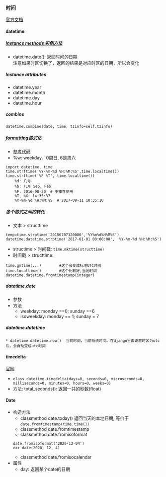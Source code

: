 ### 时间
[官方文档](https://docs.python.org/3/library/datetime.html)

#### datetime

##### [Instance methods 实例方法](https://docs.python.org/3/library/datetime.html#datetime.datetime.date)
* datetime.date(): 返回时间的日期  
注意如果时区切换了，返回的结果是对应时区的日期，所以会变化  

##### Instance attributes
* datetime.year
* datetime.month
* datetime.day
* datetime.hour

##### combine
```
datetime.combine(date, time, tzinfo=self.tzinfo)
```

##### [formatting格式化](https://docs.python.org/3/library/datetime.html#strftime-and-strptime-behavior)
* [参考代码](./script/time时间.py)
* %w: weekday，0周日, 6是周六
```
import datetime, time
time.strftime('%Y-%m-%d %H:%M:%S',time.localtime())
time.strftime('%F %T', time.localtime())
    %d: 几号
    %b: 几月 Sep, Feb
    %F: 2016-08-30  # 不推荐使用
    %T, %X: 14:35:37
    %Y-%m-%d %H:%M:%S  # 2017-09-11 10:35:10
```

##### 各个格式之间的转化
* 文本 > structtime
```
temp=time.strptime('20150707120000','%Y%m%d%H%M%S')
datetime.datetime.strptime('2017-01-01 00:00:00', '%Y-%m-%d %H:%M:%S')
```
* structime > 时间戳: `time.mktime(structtime)`
* 时间戳 > structtime: 
```
time.gmtime(...)        #这个会变成标准UTC时间
time.localtime()        #这个比较好,当地时间
datetime.datetime.fromtimestamp(integer)
```
##### datetime.date

* 参数
* 方法
    * weekday: monday ==0; sunday ==6
    * isoweekday: monday == 1; sunday = 7
##### datetime.datetime
    * datetime.datetime.now()  当前时间，当前系统时间。在django里面设置时区为utc后，会自动变成utc时间

#### timedelta
[官网](https://docs.python.org/3/library/datetime.html#timedelta-objects)
* `class datetime.timedelta(days=0, seconds=0, microseconds=0, milliseconds=0, minutes=0, hours=0, weeks=0)`
* 方法:
    total_seconds(): 返回一共的秒数(float)

#### Date
* 构造方法
    * classmethod date.today()
    返回当天的本地日期, 等价于`date.fromtimestamp(time.time())`
    * classmethod date.fromtimestamp
    * classmethod date.fromisoformat
    ```
    date.fromisoformat('2020-12-04')
    >>> date(2020, 12, 4)
    ```
    * classmethod date.fromisocalendar
* 属性
    * day: 返回某个date的日期

